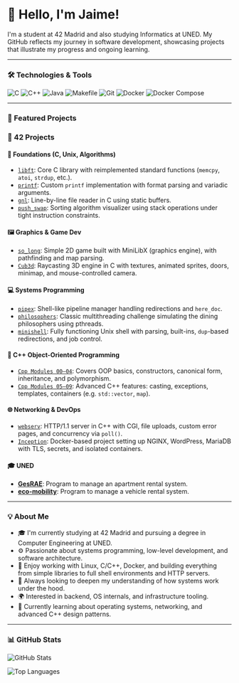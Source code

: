 # 👋 Hello, I'm Jaime!

I'm a student at 42 Madrid and also studying Informatics at UNED. My GitHub reflects my journey in software development, showcasing projects that illustrate my progress and ongoing learning.

---

### 🛠️ Technologies & Tools

![C](https://img.shields.io/badge/C-%2300599C.svg?style=flat&logo=c&logoColor=white)
![C++](https://img.shields.io/badge/C++-%2300599C.svg?style=flat&logo=c%2B%2B&logoColor=white)
![Java](https://img.shields.io/badge/Java-%23ED8B00.svg?style=flat&logo=java&logoColor=white)
![Makefile](https://img.shields.io/badge/Makefile-%23E2E2E2.svg?style=flat-square)
![Git](https://img.shields.io/badge/Git-%23F1502F.svg?style=flat-square&logo=git&logoColor=white)
![Docker](https://img.shields.io/badge/Docker-%230db7ed.svg?style=flat&logo=docker&logoColor=white)
![Docker Compose](https://img.shields.io/badge/Docker%20Compose-%230db7ed.svg?style=flat&logo=docker&logoColor=white)

---

### 📂 Featured Projects

### 🧱 42 Projects

#### 🧩 Foundations (C, Unix, Algorithms)
- [`libft`](https://github.com/jaimeol/libft): Core C library with reimplemented standard functions (`memcpy`, `atoi`, `strdup`, etc.).
- [`printf`](https://github.com/jaimeol/printf): Custom `printf` implementation with format parsing and variadic arguments.
- [`gnl`](https://github.com/jaimeol/gnl): Line-by-line file reader in C using static buffers.
- [`push_swap`](https://github.com/jaimeol/push_swap): Sorting algorithm visualizer using stack operations under tight instruction constraints.

#### 🖼️ Graphics & Game Dev
- [`so_long`](https://github.com/jaimeol/so_long): Simple 2D game built with MiniLibX (graphics engine), with pathfinding and map parsing.
- [`Cub3d`](https://github.com/jaimeol/Cub3d): Raycasting 3D engine in C with textures, animated sprites, doors, minimap, and mouse-controlled camera.

#### 💻 Systems Programming
- [`pipex`](https://github.com/jaimeol/pipex): Shell-like pipeline manager handling redirections and `here_doc`.
- [`philosophers`](https://github.com/jaimeol/philosophers): Classic multithreading challenge simulating the dining philosophers using pthreads.
- [`minishell`](https://github.com/jaimeol/minishell): Fully functioning Unix shell with parsing, built-ins, `dup`-based redirections, and job control.

#### 🧪 C++ Object-Oriented Programming
- [`Cpp Modules 00–04`](https://github.com/jaimeol/CppBatch1): Covers OOP basics, constructors, canonical form, inheritance, and polymorphism.
- [`Cpp Modules 05–09`](https://github.com/jaimeol/Cpp_Batch_2): Advanced C++ features: casting, exceptions, templates, containers (e.g. `std::vector`, `map`).

#### 🌐 Networking & DevOps
- [`webserv`](https://github.com/jaimeol/webserv): HTTP/1.1 server in C++ with CGI, file uploads, custom error pages, and concurrency via `poll()`.
- [`Inception`](https://github.com/jaimeol/Inception): Docker-based project setting up NGINX, WordPress, MariaDB with TLS, secrets, and isolated containers.


#### 🎓 UNED

- [**GesRAE**](https://github.com/jaimeol/gesRAE): Program to manage an apartment rental system.
- [**eco-mobility**](https://github.com/jaimeol/eco-mobility): Program to manage a vehicle rental system.

---

### 💡 About Me

- 🎓 I'm currently studying at 42 Madrid and pursuing a degree in Computer Engineering at UNED.
- ⚙️ Passionate about systems programming, low-level development, and software architecture.
- 🐧 Enjoy working with Linux, C/C++, Docker, and building everything from simple libraries to full shell environments and HTTP servers.
- 🚀 Always looking to deepen my understanding of how systems work under the hood.
- 🌍 Interested in backend, OS internals, and infrastructure tooling.
- 📘 Currently learning about operating systems, networking, and advanced C++ design patterns.

---

### 📊 GitHub Stats

![GitHub Stats](https://github-readme-stats.vercel.app/api?username=jaimeol&show_icons=true&theme=dark)

![Top Languages](https://github-readme-stats.vercel.app/api/top-langs/?username=jaimeol&layout=compact&theme=dark)

